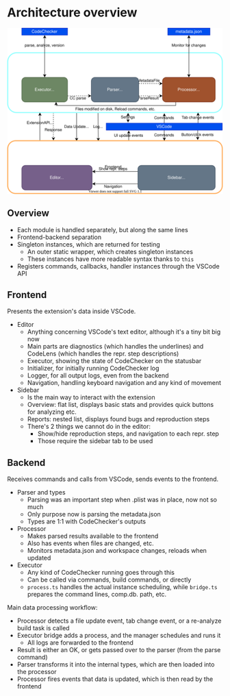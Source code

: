 Architecture overview
=====================

![Architecture of the extension](images/architecture.svg)

Overview
--------

* Each module is handled separately, but along the same lines
* Frontend-backend separation
* Singleton instances, which are returned for testing
  * An outer static wrapper, which creates singleton instances
  * These instances have more readable syntax thanks to `this`
* Registers commands, callbacks, handler instances through the VSCode API

Frontend
--------

Presents the extension's data inside VSCode.

* Editor
  * Anything concerning VSCode's text editor, although it's a tiny bit big now
  * Main parts are diagnostics (which handles the underlines) and CodeLens (which handles the repr. step descriptions)
  * Executor, showing the state of CodeChecker on the statusbar
  * Initializer, for initially running CodeChecker log
  * Logger, for all output logs, even from the backend
  * Navigation, handling keyboard navigation and any kind of movement
* Sidebar
  * Is the main way to interact with the extension
  * Overview: flat list, displays basic stats and provides quick buttons for analyzing etc.
  * Reports: nested list, displays found bugs and reproduction steps
  * There's 2 things we cannot do in the editor:
    * Show/hide reproduction steps, and navigation to each repr. step
    * Those require the sidebar tab to be used

Backend
-------

Receives commands and calls from VSCode, sends events to the frontend.

* Parser and types
  * Parsing was an important step when .plist was in place, now not so much
  * Only purpose now is parsing the metadata.json
  * Types are 1:1 with CodeChecker's outputs
* Processor
  * Makes parsed results available to the frontend
  * Also has events when files are changed, etc.
  * Monitors metadata.json and workspace changes, reloads when updated
* Executor
  * Any kind of CodeChecker running goes through this
  * Can be called via commands, build commands, or directly
  * `process.ts` handles the actual instance scheduling, while `bridge.ts` prepares the command lines, comp.db. path, etc.

Main data processing workflow:

  * Processor detects a file update event, tab change event, or a re-analyze build task is called
  * Executor bridge adds a process, and the manager schedules and runs it
    * All logs are forwarded to the frontend
  * Result is either an OK, or gets passed over to the parser (from the parse command)
  * Parser transforms it into the internal types, which are then loaded into the processor
  * Processor fires events that data is updated, which is then read by the frontend
